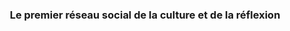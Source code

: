 <div align="center">
  <h3 align="center">Le premier réseau social de la culture et de la réflexion</h3>

</div>

